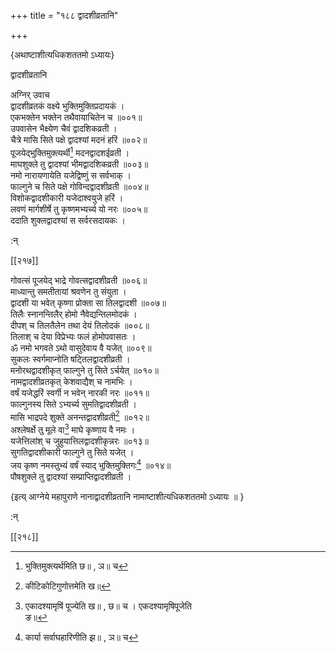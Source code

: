 +++
title = "१८८ द्वादशीव्रतानि"

+++

\{अथाष्टाशीत्यधिकशततमो ऽध्यायः\}

द्वादशीव्रतानि  
    
अग्निर् उवाच  
द्वादशीव्रतकं वक्ष्ये भुक्तिमुक्तिप्रदायकं ।  
एकभक्तेन भक्तेन तथैवायाचितेन च ॥००१॥  
उपवासेन भैक्ष्येण चैवं द्वादशिकव्रती ।  
चैत्रे मासि सिते पक्षे द्वादश्यां मदनं हरिं   ॥००२॥  
पूजयेद्भुक्तिमुक्त्यर्थी[^४] मदनद्वादशईव्रती ।  
माघशुक्ले तु द्वादश्यां भीमद्वादशिकव्रती   ॥००३॥  
नमो नारायणायेति यजेद्विष्णुं स सर्वभाक् ।  
फाल्गुने च सिते पक्षे गोविन्दद्वादशीव्रती ॥००४॥  
विशोकद्वादशीकारी यजेदाश्वयुजे हरिं ।  
लवणं मार्गशीर्षे तु कृष्णमभ्यर्च्य यो नरः   ॥००५॥  
ददाति शुक्लद्वादश्यां स सर्वरसदायकः ।  
    
:न्  
    
[^१]: कीटिकोटिगुणोत्तमेति ख॥  
    
[^२]: एकादश्यामृषिं पूज्येति ख॥ , छ॥ च । एकदश्यामृषिपूजेति  
ङ॥  
    
[^३]: कार्या सर्वाघहारिणीति झ॥ , ञ॥ च  
    
[^४]: भुक्तिमुक्त्यर्थमिति छ॥ , ञ॥ च  

[[२१७]]
    
गोवत्सं पूजयेद् भाद्रे गोवत्सद्वादशीव्रती ॥००६॥  
माध्यान्तु समतीतायां श्रवणेन तु संयुता ।  
द्वादशी या भवेत् कृष्णा प्रोक्ता सा तिलद्वादशी   ॥००७॥  
तिलैः स्नानन्तिलैर् होमो नैवेद्यन्तिलमोदकं ।  
दीपश् च तिलतैलेन तथा देयं तिलोदकं ॥००८॥  
तिलाश् च देया विप्रेभ्यः फलं होमोपवासतः ।  
ॐ नमो भगवते ऽथो वासुदेवाय वै यजेत् ॥००९॥  
सुकलः स्वर्गमाप्नोति षट्तिलद्वादशीव्रती ।  
मनोरथद्वादशीकृत् फाल्गुने तु सिते ऽर्चयेत् ॥०१०॥  
नामद्वादशीव्रतकृत् केशवाद्यैश् च नामभिः   ।  
वर्षं यजेद्धरिं स्वर्गी न भवेन् नारकी नरः   ॥०११॥  
फाल्गुनस्य सिते ऽभ्यर्च्य सुमतिद्वादशीव्रती ।  
मासि भाद्रपदे शुक्ते अनन्तद्वादशीव्रती[^१] ॥०१२॥  
अश्लेषर्क्षे तु मूले वा[^२] माघे कृष्णाय वै नमः   ।  
यजेत्तिलांश् च जुहुयात्तिलद्वादशीकृन्नरः ॥०१३॥  
सुगतिद्वादशीकारी फाल्गुने तु सिते यजेत् ।  
जय कृष्ण नमस्तुभ्यं वर्षं स्याद् भुक्तिमुक्तिगः[^३]   ॥०१४॥  
पौषशुक्ले तु द्वादश्यां सम्प्राप्तिद्वादशीव्रती   ।  
    
\{इत्य् आग्नेये महापुराणे नानाद्वादशीव्रतानि नामाष्टाशीत्यधिकशततमो ऽध्यायः ॥  }
    
:न्  
    
[^१]: मनोरथद्वादशीत्यादिः, अनन्तद्वादशीव्रतीत्यन्तः  
पाठः घ॥ पुस्तके नास्ति  
    
[^२]: आषाढर्क्षे तु मूले वा इति ख॥ , ग॥ , ज॥ , ट॥ च  
    
[^३]: वर्षे स्याद् भुक्तिमुक्तिद इति ग॥ , घ॥ च  

[[२१८]]
    